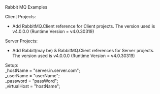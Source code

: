 Rabbit MQ Examples

Client Projects:
- Add RabbitMQ.Client reference for Client projects. The version used is v4.0.0.0 (Runtime Version = v4.0.30319)

Server Projects:
- Add Rabbit(may be) & RabbitMQ.Client references for Server projects. The version used is v4.0.0.0 (Runtime Version = v4.0.30319)

Setup:  
_hostName = "server.in.server.com";  
_userName = "userName";  
_password = "passWord";  
_virtualHost = "hostName";  
